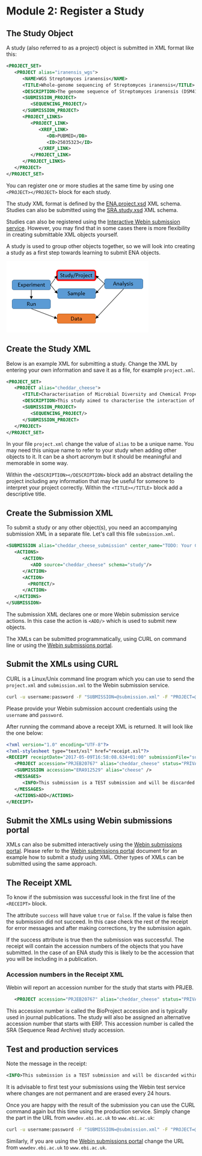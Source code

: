 # Module 2: Register a Study

## The Study Object

A study (also referred to as a project) object is submitted in XML format like this:

```xml
<PROJECT_SET>
   <PROJECT alias="iranensis_wgs">
      <NAME>WGS Streptomyces iranensis</NAME>
      <TITLE>Whole-genome sequencing of Streptomyces iranensis</TITLE>
      <DESCRIPTION>The genome sequence of Streptomyces iranensis (DSM41954) was obtained using Illumina HiSeq2000. The genome was assembled using a hybrid assembly approach based on Velvet and Newbler. The resulting genome has been annotated with a specific focus on secondary metabolite gene clusters.</DESCRIPTION>
      <SUBMISSION_PROJECT>
         <SEQUENCING_PROJECT/>
      </SUBMISSION_PROJECT>
      <PROJECT_LINKS>
         <PROJECT_LINK>
            <XREF_LINK>
               <DB>PUBMED</DB>
               <ID>25035323</ID>
            </XREF_LINK>
         </PROJECT_LINK>
      </PROJECT_LINKS>
   </PROJECT>
</PROJECT_SET>
```

You can register one or more studies at the same time by using one `<PROJECT></PROJECT>` block for each study.

The study XML format is defined by the [ENA.project.xsd](ftp://ftp.sra.ebi.ac.uk/meta/xsd/sra_1_5/ENA.project.xsd) XML schema.
Studies can also be submitted using the [SRA.study.xsd](ftp://ftp.sra.ebi.ac.uk/meta/xsd/sra_1_5/SRA.study.xsd) XML schema.

Studies can also be registered using the [Interactive Webin submission service](mod_02.html). However, you may find that 
in some cases there is more flexibility in creating submittable XML objects yourself. 

A study is used to group other objects together, so we will look into creating a study
as a first step towards learning to submit ENA objects.

![ENA Data Model](images/webin_data_model_study.png) 

## Create the Study XML

Below is an example XML for submitting a study. Change the XML by entering your own information and save it as a file, for example `project.xml`.

```xml
<PROJECT_SET>
   <PROJECT alias="cheddar_cheese">
      <TITLE>Characterisation of Microbial Diversity and Chemical Properties of Cheddar Cheese Prepared from Heat-treated Milk</TITLE>
      <DESCRIPTION>This study aimed to characterise the interaction of microbial diversity and chemical properties of Cheddar cheese after three different heat treatments of milk</DESCRIPTION>
      <SUBMISSION_PROJECT>
         <SEQUENCING_PROJECT/>
      </SUBMISSION_PROJECT>
   </PROJECT>
</PROJECT_SET>
```

In your file `project.xml` change the value of `alias` to be a unique name. 
You may need this unique name to refer to your study when adding other objects to it. 
It can be a short acronym but it should be meaningful and memorable in some way.

Within the `<DESCRIPTION></DESCRIPTION>` block add an abstract detailing the project including any information that may be 
useful for someone to interpret your project correctly. Within the `<TITLE></TITLE>` block add a descriptive title. 

## Create the Submission XML

To submit a study or any other object(s), you need an accompanying submission XML in a separate file. 
Let's call this file `submission.xml`. 

```xml
<SUBMISSION alias="cheddar_cheese_submission" center_name="TODO: Your Centre Name" broker_name="EGA">
   <ACTIONS>
      <ACTION>
         <ADD source="cheddar_cheese" schema="study"/>
      </ACTION>
      <ACTION>
        <PROTECT/>
      </ACTION>
   </ACTIONS>
</SUBMISSION>
```

The submission XML declares one or more Webin submission service actions. 
In this case the action is `<ADD/>` which is used to submit new objects. 

The XMLs can be submitted programmatically, using CURL on command line or 
using the [Webin submissions portal](prog_11.html).

## Submit the XMLs using CURL 

CURL is a Linux/Unix command line program which you can use to send the `project.xml` and `submission.xml`
to the Webin submission service.

```bash
curl -u username:password -F "SUBMISSION=@submission.xml" -F "PROJECT=@project.xml" "https://wwwdev.ebi.ac.uk/ena/submit/drop-box/submit/"
```

Please provide your Webin submission account credentials using the `username` and `password`.

After running the command above a receipt XML is returned. It will look like the one below:

```xml
<?xml version="1.0" encoding="UTF-8"?>
<?xml-stylesheet type="text/xsl" href="receipt.xsl"?>
<RECEIPT receiptDate="2017-05-09T16:58:08.634+01:00" submissionFile="submission.xml" success="true">
   <PROJECT accession="PRJEB20767" alias="cheddar_cheese" status="PRIVATE" />
   <SUBMISSION accession="ERA912529" alias="cheese" />
   <MESSAGES>
      <INFO>This submission is a TEST submission and will be discarded within 24 hours</INFO>
   </MESSAGES>
   <ACTIONS>ADD</ACTIONS>
</RECEIPT>
```

## Submit the XMLs using Webin submissions portal

XMLs can also be submitted interactively using the [Webin submissions portal](prog_11.html).
Please refer to the [Webin submissions portal](prog_11.html) document for an example how
to submit a study using XML. Other types of XMLs can be submitted using the same approach. 

## The Receipt XML

To know if the submission was successful look in the first line of the `<RECEIPT>` block. 

The attribute `success` will have value `true` or `false`. If the value 
is false then the submission did not succeed. In this case check the rest of 
the receipt for error messages and after making corrections, try the submission again. 

If the success attribute is true then the submission was successful. The receipt will 
contain the accession numbers of the objects that you have submitted. In the case of 
an ENA study this is likely to be the accession that you will be including in a 
publication.

### Accession numbers in the Receipt XML

Webin will report an accession number for the study that starts with PRJEB.
 
```xml
   <PROJECT accession="PRJEB20767" alias="cheddar_cheese" status="PRIVATE" />
```
 
This accession number is called the BioProject accession and is typically used in journal publications. The study will
also be assigned an alternative accession number that starts with ERP. This accession number is called the SRA 
(Sequence Read Archive) study accession.

## Test and production services

Note the message in the receipt:
```xml
<INFO>This submission is a TEST submission and will be discarded within 24 hours</INFO>
```

It is advisable to first test your submissions using the Webin test service where changes are not permanent 
and are erased every 24 hours. 

Once you are happy with the result of the submission you can use the CURL command again 
but this time using the production service. Simply change the part in the URL from `wwwdev.ebi.ac.uk` to 
`www.ebi.ac.uk`:

```bash
curl -u username:password -F "SUBMISSION=@submission.xml" -F "PROJECT=@project.xml" "https://www.ebi.ac.uk/ena/submit/drop-box/submit/"
```

Similarly, if you are using the [Webin submissions portal](prog_11.html) change the URL from 
`wwwdev.ebi.ac.uk` to `www.ebi.ac.uk`.
